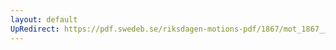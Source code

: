 ```yaml
---
layout: default
UpRedirect: https://pdf.swedeb.se/riksdagen-motions-pdf/1867/mot_1867__ak__00078.pdf
---
```


